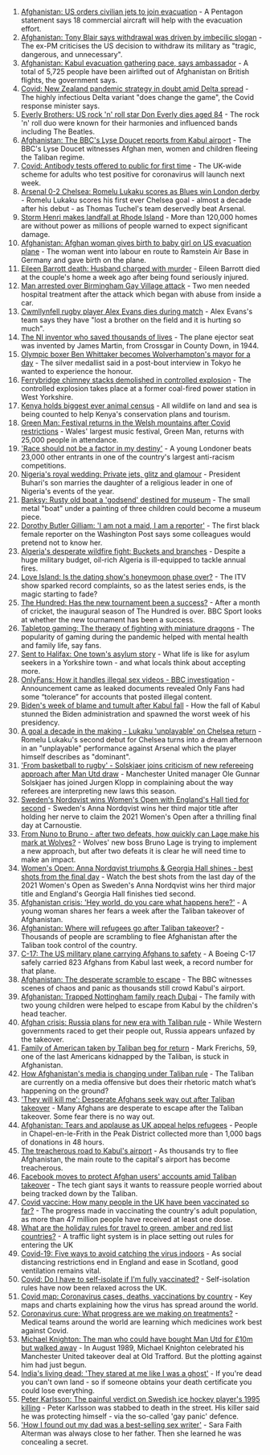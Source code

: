 1. [Afghanistan: US orders civilian jets to join evacuation](https://www.bbc.co.uk/news/world-asia-58299804) - A Pentagon statement says 18 commercial aircraft will help with the evacuation effort.
2. [Afghanistan: Tony Blair says withdrawal was driven by imbecilic slogan](https://www.bbc.co.uk/news/uk-58295384) - The ex-PM criticises the US decision to withdraw its military as "tragic, dangerous, and unnecessary".
3. [Afghanistan: Kabul evacuation gathering pace, says ambassador](https://www.bbc.co.uk/news/uk-58296816) - A total of 5,725 people have been airlifted out of Afghanistan on British flights, the government says.
4. [Covid: New Zealand pandemic strategy in doubt amid Delta spread](https://www.bbc.co.uk/news/world-asia-58297895) - The highly infectious Delta variant "does change the game", the Covid response minister says.
5. [Everly Brothers: US rock 'n' roll star Don Everly dies aged 84](https://www.bbc.co.uk/news/world-us-canada-58297621) - The rock 'n' roll duo were known for their harmonies and influenced bands including The Beatles.
6. [Afghanistan: The BBC's Lyse Doucet reports from Kabul airport](https://www.bbc.co.uk/news/world-asia-58300416) - The BBC's Lyse Doucet witnesses Afghan men, women and children fleeing the Taliban regime.
7. [Covid: Antibody tests offered to public for first time](https://www.bbc.co.uk/news/uk-58293249) - The UK-wide scheme for adults who test positive for coronavirus will launch next week.
8. [Arsenal 0-2 Chelsea: Romelu Lukaku scores as Blues win London derby](https://www.bbc.co.uk/sport/football/58193457) - Romelu Lukaku scores his first ever Chelsea goal - almost a decade after his debut - as Thomas Tuchel's team deservedly beat Arsenal.
9. [Storm Henri makes landfall at Rhode Island](https://www.bbc.co.uk/news/world-us-canada-58300877) - More than 120,000 homes are without power as millions of people warned to expect significant damage.
10. [Afghanistan: Afghan woman gives birth to baby girl on US evacuation plane](https://www.bbc.co.uk/news/world-asia-58297893) - The woman went into labour en route to Ramstein Air Base in Germany and gave birth on the plane.
11. [Eileen Barrott death: Husband charged with murder](https://www.bbc.co.uk/news/uk-england-leeds-58291273) - Eileen Barrott died at the couple's home a week ago after being found seriously injured.
12. [Man arrested over Birmingham Gay Village attack](https://www.bbc.co.uk/news/uk-england-birmingham-58297761) - Two men needed hospital treatment after the attack which began with abuse from inside a car.
13. [Cwmllynfell rugby player Alex Evans dies during match](https://www.bbc.co.uk/news/uk-wales-58297010) - Alex Evans's team says they have "lost a brother on the field and it is hurting so much".
14. [The NI inventor who saved thousands of lives](https://www.bbc.co.uk/news/uk-northern-ireland-58274204) - The plane ejector seat was invented by James Martin, from Crossgar in County Down, in 1944.
15. [Olympic boxer Ben Whittaker becomes Wolverhampton's mayor for a day](https://www.bbc.co.uk/news/uk-england-birmingham-58299944) - The silver medallist said in a post-bout interview in Tokyo he wanted to experience the honour.
16. [Ferrybridge chimney stacks demolished in controlled explosion](https://www.bbc.co.uk/news/uk-england-leeds-58297602) - The controlled explosion takes place at a former coal-fired power station in West Yorkshire.
17. [Kenya holds biggest ever animal census](https://www.bbc.co.uk/news/world-africa-58281212) - All wildlife on land and sea is being counted to help Kenya's conservation plans and tourism.
18. [Green Man: Festival returns in the Welsh mountains after Covid restrictions](https://www.bbc.co.uk/news/entertainment-arts-58282999) - Wales' largest music festival, Green Man, returns with 25,000 people in attendance.
19. ['Race should not be a factor in my destiny'](https://www.bbc.co.uk/news/uk-england-london-58283709) - A young Londoner beats 23,000 other entrants in one of the country's largest anti-racism competitions.
20. [Nigeria's royal wedding: Private jets, glitz and glamour](https://www.bbc.co.uk/news/world-africa-58291132) - President Buhari's son marries the daughter of a religious leader in one of Nigeria's events of the year.
21. [Banksy: Rusty old boat a 'godsend' destined for museum](https://www.bbc.co.uk/news/uk-england-suffolk-58292229) - The small metal "boat" under a painting of three children could become a museum piece.
22. [Dorothy Butler Gilliam: 'I am not a maid, I am a reporter'](https://www.bbc.co.uk/news/stories-58259503) - The first black female reporter on the Washington Post says some colleagues would pretend not to know her.
23. [Algeria's desperate wildfire fight: Buckets and branches](https://www.bbc.co.uk/news/world-africa-58269789) - Despite a huge military budget, oil-rich Algeria is ill-equipped to tackle annual fires.
24. [Love Island: Is the dating show's honeymoon phase over?](https://www.bbc.co.uk/news/entertainment-arts-58270729) - The ITV show sparked record complaints, so as the latest series ends, is the magic starting to fade?
25. [The Hundred: Has the new tournament been a success?](https://www.bbc.co.uk/sport/cricket/58295400) - After a month of cricket, the inaugural season of The Hundred is over. BBC Sport looks at whether the new tournament has been a success.
26. [Tabletop gaming: The therapy of fighting with miniature dragons](https://www.bbc.co.uk/news/uk-england-nottinghamshire-57996237) - The popularity of gaming during the pandemic helped with mental health and family life, say fans.
27. [Sent to Halifax: One town's asylum story](https://www.bbc.co.uk/news/uk-politics-58270841) - What life is like for asylum seekers in a Yorkshire town - and what locals think about accepting more.
28. [OnlyFans: How it handles illegal sex videos - BBC investigation](https://www.bbc.co.uk/news/uk-58255865) - Announcement came as leaked documents revealed Only Fans had some “tolerance” for accounts that posted illegal content.
29. [Biden's week of blame and tumult after Kabul fall](https://www.bbc.co.uk/news/world-us-canada-58286766) - How the fall of Kabul stunned the Biden administration and spawned the worst week of his presidency.
30. [A goal a decade in the making - Lukaku 'unplayable' on Chelsea return](https://www.bbc.co.uk/sport/football/58300148) - Romelu Lukaku's second debut for Chelsea turns into a dream afternoon in an "unplayable" performance against Arsenal which the player himself describes as "dominant".
31. ['From basketball to rugby' - Solskjaer joins criticism of new refereeing approach after Man Utd draw](https://www.bbc.co.uk/sport/football/58300075) - Manchester United manager Ole Gunnar Solskjaer has joined Jurgen Klopp in complaining about the way referees are interpreting new laws this season.
32. [Sweden's Nordqvist wins Women's Open with England's Hall tied for second](https://www.bbc.co.uk/sport/golf/58300312) - Sweden's Anna Nordqvist wins her third major title after holding her nerve to claim the 2021 Women's Open after a thrilling final day at Carnoustie.
33. [From Nuno to Bruno - after two defeats, how quickly can Lage make his mark at Wolves?](https://www.bbc.co.uk/sport/football/58300539) - Wolves' new boss Bruno Lage is trying to implement a new approach, but after two defeats it is clear he will need time to make an impact.
34. [Women's Open: Anna Nordqvist triumphs & Georgia Hall shines - best shots from the final day](https://www.bbc.co.uk/sport/av/golf/58300867) - Watch the best shots from the last day of the 2021 Women's Open as Sweden's Anna Nordqvist wins her third major title and England's Georgia Hall finishes tied second.
35. [Afghanistan crisis: 'Hey world, do you care what happens here?'](https://www.bbc.co.uk/news/world-asia-58297623) - A young woman shares her fears a week after the Taliban takeover of Afghanistan.
36. [Afghanistan: Where will refugees go after Taliban takeover?](https://www.bbc.co.uk/news/world-asia-58283177) - Thousands of people are scrambling to flee Afghanistan after the Taliban took control of the country.
37. [C-17: The US military plane carrying Afghans to safety](https://www.bbc.co.uk/news/world-asia-58297899) - A Boeing C-17 safely carried 823 Afghans from Kabul last week, a record number for that plane.
38. [Afghanistan: The desperate scramble to escape](https://www.bbc.co.uk/news/world-asia-58286000) - The BBC witnesses scenes of chaos and panic as thousands still crowd Kabul's airport.
39. [Afghanistan: Trapped Nottingham family reach Dubai](https://www.bbc.co.uk/news/uk-england-nottinghamshire-58293789) - The family with two young children were helped to escape from Kabul by the children's head teacher.
40. [Afghan crisis: Russia plans for new era with Taliban rule](https://www.bbc.co.uk/news/world-europe-58265934) - While Western governments raced to get their people out, Russia appears unfazed by the takeover.
41. [Family of American taken by Taliban beg for return](https://www.bbc.co.uk/news/world-us-canada-58276062) - Mark Frerichs, 59, one of the last Americans kidnapped by the Taliban, is stuck in Afghanistan.
42. [How Afghanistan's media is changing under Taliban rule](https://www.bbc.co.uk/news/world-asia-58273011) - The Taliban are currently on a media offensive but does their rhetoric match what’s happening on the ground?
43. ['They will kill me': Desperate Afghans seek way out after Taliban takeover](https://www.bbc.co.uk/news/world-asia-58286372) - Many Afghans are desperate to escape after the Taliban takeover. Some fear there is no way out.
44. [Afghanistan: Tears and applause as UK appeal helps refugees](https://www.bbc.co.uk/news/uk-58281203) - People in Chapel-en-le-Frith in the Peak District collected more than 1,000 bags of donations in 48 hours.
45. [The treacherous road to Kabul's airport](https://www.bbc.co.uk/news/world-asia-58271517) - As thousands try to flee Afghanistan, the main route to the capital's airport has become treacherous.
46. [Facebook moves to protect Afghan users' accounts amid Taliban takeover](https://www.bbc.co.uk/news/technology-58277175) - The tech giant says it wants to reassure people worried about being tracked down by the Taliban.
47. [Covid vaccine: How many people in the UK have been vaccinated so far?](https://www.bbc.co.uk/news/health-55274833) - The progress made in vaccinating the country's adult population, as more than 47 million people have received at least one dose.
48. [What are the holiday rules for travel to green, amber and red list countries?](https://www.bbc.co.uk/news/explainers-52544307) - A traffic light system is in place setting out rules for entering the UK
49. [Covid-19: Five ways to avoid catching the virus indoors](https://www.bbc.co.uk/news/explainers-53917432) - As social distancing restrictions end in England and ease in Scotland, good ventilation remains vital.
50. [Covid: Do I have to self-isolate if I'm fully vaccinated?](https://www.bbc.co.uk/news/explainers-54239922) - Self-isolation rules have now been relaxed across the UK.
51. [Covid map: Coronavirus cases, deaths, vaccinations by country](https://www.bbc.co.uk/news/world-51235105) - Key maps and charts explaining how the virus has spread around the world.
52. [Coronavirus cure: What progress are we making on treatments?](https://www.bbc.co.uk/news/health-52354520) - Medical teams around the world are learning which medicines work best against Covid.
53. [Michael Knighton: The man who could have bought Man Utd for £10m but walked away](https://www.bbc.co.uk/sport/football/58233755) - In August 1989, Michael Knighton celebrated his Manchester United takeover deal at Old Trafford. But the plotting against him had just begun.
54. [India's living dead: 'They stared at me like I was a ghost'](https://www.bbc.co.uk/news/stories-58259497) - If you're dead you can't own land - so if someone obtains your death certificate you could lose everything.
55. [Peter Karlsson: The painful verdict on Swedish ice hockey player's 1995 killing](https://www.bbc.co.uk/sport/ice-hockey/58101549) - Peter Karlsson was stabbed to death in the street. His killer said he was protecting himself - via the so-called 'gay panic' defence.
56. ['How I found out my dad was a best-selling sex writer'](https://www.bbc.co.uk/news/stories-58171940) - Sara Faith Alterman was always close to her father. Then she learned he was concealing a secret.
